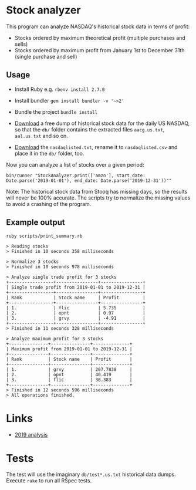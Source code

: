 # Stock analyzer

This program can analyze NASDAQ's historical stock data in terms of profit:

* Stocks ordered by maximum theoretical profit (multiple purchases and sells)
* Stocks ordered by maximum profit from January 1st to December 31th (single purchase and sell)

## Usage

* Install Ruby e.g. `rbenv install 2.7.0`
* Install bundler `gem install bundler -v '~>2'`
* Bundle the project `bundle install`

* [Download](https://stooq.com/db/h/) a free dump of historical stock data for the daily US NASDAQ, so that the `db/`
folder contains the extracted files `aacg.us.txt`, `aal.us.txt` and so on.
* [Download](ftp://ftp.nasdaqtrader.com/symboldirectory) the `nasdaqlisted.txt`, rename it to `nasdaqlisted.csv` and
place it in the `db/` folder, too.

Now you can analyze a list of stocks over a given period:

```
bin/runner "StockAnalyzer.print(['amzn'], start_date: Date.parse('2019-01-01'), end_date: Date.parse('2019-12-31'))""
```

Note: The historical stock data from Stooq has missing days, so the results will never be 100% accurate. The scripts
try to normalize the missing values to avoid a crashing of the program.

## Example output

```
ruby scripts/print_summary.rb

> Reading stocks
> Finished in 10 seconds 358 milliseconds

> Normalize 3 stocks
> Finished in 10 seconds 978 milliseconds

> Analyze single trade profit for 3 stocks
+-----------------+----------------+----------------+
| Single trade profit from 2019-01-01 to 2019-12-31 |
+-----------------+----------------+----------------+
| Rank            | Stock name     | Profit         |
+-----------------+----------------+----------------+
| 1.              | flic           | 5.735          |
| 2.              | opnt           | 0.97           |
| 3.              | grvy           | -4.91          |
+-----------------+----------------+----------------+
> Finished in 11 seconds 328 milliseconds

> Analyze maximum profit for 3 stocks
+---------------+---------------+--------------+
| Maximum profit from 2019-01-01 to 2019-12-31 |
+---------------+---------------+--------------+
| Rank          | Stock name    | Profit       |
+---------------+---------------+--------------+
| 1.            | grvy          | 207.7838     |
| 2.            | opnt          | 40.419       |
| 3.            | flic          | 30.383       |
+---------------+---------------+--------------+
> Finished in 12 seconds 596 milliseconds
> All operations finished.
```

# Links

* [2019 analysis](analysis/2019.md)

# Tests

The test will use the imaginary `db/test*.us.txt` historical data dumps. Execute `rake` to run all RSpec tests.
